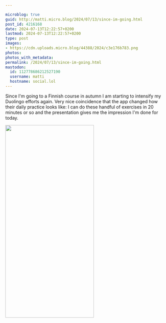 ```yaml
---

microblog: true
guid: http://matti.micro.blog/2024/07/13/since-im-going.html
post_id: 4216168
date: 2024-07-13T12:22:57+0200
lastmod: 2024-07-13T12:22:57+0200
type: post
images:
- https://cdn.uploads.micro.blog/44388/2024/c3e176b783.png
photos:
photos_with_metadata:
permalink: /2024/07/13/since-im-going.html
mastodon:
  id: 112778686212527190
  username: matti
  hostname: social.lol
---
```

Since I'm going to a Finnish course in autumn I am starting to intensify my Duolingo efforts again. Very nice coincidence that the app changed how their daily practice looks like: I can do these handful of exercises in 20 minutes or so and the presentation gives me the impression I'm done for today.

<img src="uploads/2024/c3e176b783.png" width="277" height="600" alt="">
